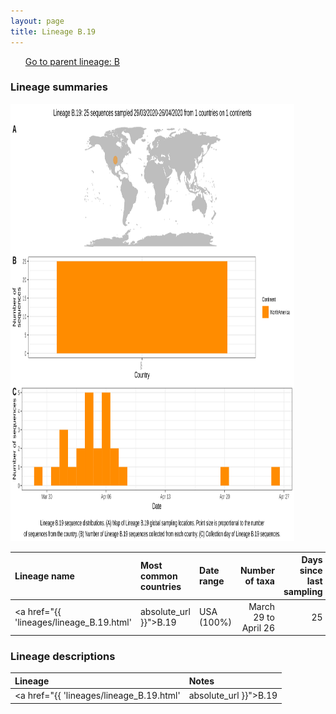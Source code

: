 ```yaml
---
layout: page
title: Lineage B.19
---
```




<p>
<ul class="actions small">
	 <a href="{{ 'lineages/lineage_B.html' | absolute_url }}" class="button special fit">Go to parent lineage: B</a>
</ul>
</p>
<h3> Lineage summaries</h3>

<img src="../assets/images/B.19.svg" alt="B.19 lineage summary figure" width="90%" height="700px" />


| Lineage name | Most common countries | Date range | Number of taxa |  Days since last sampling | Known Travel | Recall value |
|:-----|:-----|:-------|-------:|-------:|:---------|--------:|
| <a href="{{ 'lineages/lineage_B.19.html' | absolute_url }}">B.19</a> | USA (100%) | March 29 to April 26 | 25 | 57 |  | 1.000 |

<h3>Lineage descriptions</h3>

| Lineage | Notes |
|:-----|:-----|
| <a href="{{ 'lineages/lineage_B.19.html' | absolute_url }}">B.19</a> | US lineage (BS=69) |

